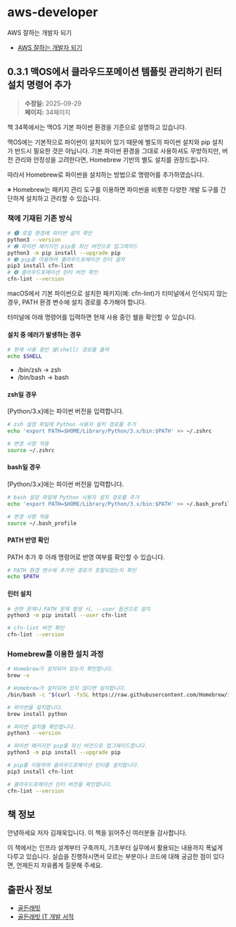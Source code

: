 # aws-developer
AWS 잘하는 개발자 되기
- [AWS 잘하는 개발자 되기](https://goldenrabbit.co.kr/product/aws-%ec%9e%98%ed%95%98%eb%8a%94-%eb%b0%b1%ec%97%94%eb%93%9c-%ea%b0%9c%eb%b0%9c%ec%9e%90-%eb%90%98%ea%b8%b0/)

## 0.3.1 맥OS에서 클라우드포메이션 템플릿 관리하기 린터 설치 명령어 추가

> **수정일:** 2025-09-29  
> **페이지:** 34페이지

책 34쪽에서는 맥OS 기본 파이썬 환경을 기준으로 설명하고 있습니다.

맥OS에는 기본적으로 파이썬이 설치되어 있기 때문에 별도의 파이썬 설치와 pip 설치가 반드시 필요한 것은 아닙니다.
기본 파이썬 환경을 그대로 사용하셔도 무방하지만, 버전 관리와 안정성을 고려한다면, Homebrew 기반의 별도 설치를 권장드립니다.

따라서 Homebrew로 파이썬을 설치하는 방법으로 명령어를 추가하였습니다.

※ Homebrew는 패키지 관리 도구를 이용하면 파이썬을 비롯한 다양한 개발 도구를 간단하게 설치하고 관리할 수 있습니다.

### 책에 기재된 기존 방식

```bash
# ➊ 로컬 환경에 파이썬 설치 확인
python3 --version
# ➋ 파이썬 패키지인 pip를 최신 버전으로 업그레이드
python3 -m pip install --upgrade pip
# ➌ pip를 이용하여 클라우드포메이션 린터 설치
pip3 install cfn-lint
# ➍ 클라우드포메이션 린터 버전 확인
cfn-lint --version
```

macOS에서 기본 파이썬으로 설치한 패키지(예: cfn-lint)가 터미널에서 인식되지 않는 경우, PATH 환경 변수에 설치 경로를 추가해야 합니다.

터미널에 아래 명령어를 입력하면 현재 사용 중인 쉘을 확인할 수 있습니다.

#### 설치 중 에러가 발생하는 경우

```bash
# 현재 사용 중인 쉘(shell) 경로를 출력
echo $SHELL
```

- /bin/zsh → zsh
- /bin/bash → bash

#### zsh일 경우

[Python/3.x]에는 파이썬 버전을 입력합니다.

```bash
# zsh 설정 파일에 Python 사용자 설치 경로를 추가
echo 'export PATH=$HOME/Library/Python/3.x/bin:$PATH' >> ~/.zshrc

# 변경 사항 적용
source ~/.zshrc
```

#### bash일 경우

[Python/3.x]에는 파이썬 버전을 입력합니다.

```bash
# bash 설정 파일에 Python 사용자 설치 경로를 추가
echo 'export PATH=$HOME/Library/Python/3.x/bin:$PATH' >> ~/.bash_profile

# 변경 사항 적용
source ~/.bash_profile
```

#### PATH 반영 확인

PATH 추가 후 아래 명령어로 반영 여부를 확인할 수 있습니다.

```bash
# PATH 환경 변수에 추가한 경로가 포함되었는지 확인
echo $PATH
```

#### 린터 설치

```bash
# 권한 문제나 PATH 문제 발생 시, --user 옵션으로 설치
python3 -m pip install --user cfn-lint

# cfn-lint 버전 확인
cfn-lint --version
```

### Homebrew를 이용한 설치 과정

```bash
# Homebrew가 설치되어 있는지 확인합니다.
brew -v

# Homebrew가 설치되어 있지 않다면 설치합니다.
/bin/bash -c "$(curl -fsSL https://raw.githubusercontent.com/Homebrew/install/HEAD/install.sh)"

# 파이썬을 설치합니다.
brew install python

# 파이썬 설치를 확인합니다.
python3 --version

# 파이썬 패키지인 pip를 최신 버전으로 업그레이드합니다.
python3 -m pip install --upgrade pip

# pip를 이용하여 클라우드포메이션 린터를 설치합니다.
pip3 install cfn-lint

# 클라우드포메이션 린터 버전을 확인합니다.
cfn-lint --version
```

## 책 정보
<!-- 必須事項 -->
안녕하세요 저자 김재욱입니다. 이 책을 읽어주신 여러분들 감사합니다.

이 책에서는 인프라 설계부터 구축까지, 기초부터 실무에서 활용되는 내용까지 폭넓게 다루고 있습니다.
실습을 진행하시면서 모르는 부분이나 코드에 대해 궁금한 점이 있다면, 언제든지 자유롭게 질문해 주세요.

## 출판사 정보
<!-- 必須事項 -->
- [골든래빗](https://goldenrabbit.co.kr/)
- [골든래빗 IT 개발 서적](https://goldenrabbit.co.kr/product-category/books/it/)